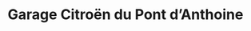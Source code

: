 ---
title: "Garage Citroën du Pont d’Anthoine"
url: /aix-en-provence/garage-citroen-du-pont-danthoine/
shop: Autohaus
---